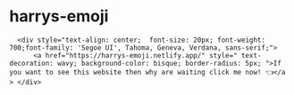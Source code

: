 # harrys-emoji

      <div style="text-align: center;  font-size: 20px; font-weight: 700;font-family: 'Segoe UI', Tahoma, Geneva, Verdana, sans-serif;">
          <a href="https://harrys-emoji.netlify.app/" style=" text-decoration: wavy; background-color: bisque; border-radius: 5px; ">If you want to see this website then why are waiting click me now! 👈</a > </div>
